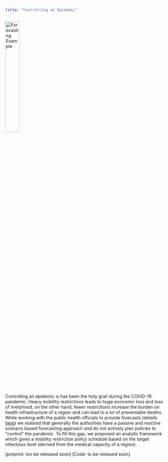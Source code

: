 ```yaml
---
title: "Controlling an Epidemic"
---
```


<img align="center" src="https://harshm121.github.io/Projects/cosir.png" alt="Forecasting Example" width="30%">
<br>



Controlling an epidemic is has been the holy grail during the COVID-19 pandemic. Heavy mobility restrictions leads to huge economic loss and loss of livelyhood, on the other hand, fewer restrictions increase the burden on health infrastructure of a region and can lead to a lot of preventable deaths. While working with the public health officials to provide forecasts (details [here](https://harshm121.github.io/Projects/covid_forecasting)) we realised that generally the authorities have a passive and reactive scenario based forecasting approach and do not actively plan policies to "control" the pandemic. To fill this gap, we proposed an analytic framework which gives a mobility restriction policy schedule based on the target infectious level (derived from the medical capacity of a region). 



 [preprint: too be released soon] [Code: to be released soon]

